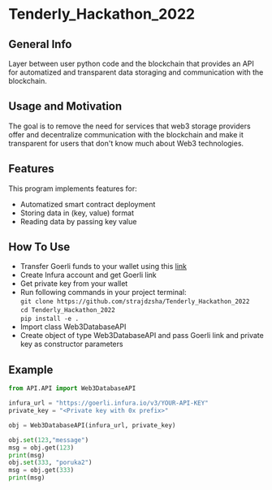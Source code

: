 # Tenderly_Hackathon_2022

## General Info
Layer between user python code and the blockchain that provides an API for automatized and transparent data storaging and communication with the blockchain. 

## Usage and Motivation
The goal is to remove the need for services that web3 storage providers offer and decentralize communication with the blockchain and make it transparent for users that don't know much about Web3 technologies.

## Features
This program implements features for:
* Automatized smart contract deployment
* Storing data in (key, value) format
* Reading data by passing key value

## How To Use
* Transfer Goerli funds to your wallet using this [link](https://goerlifaucet.com/) 
* Create Infura account and get Goerli link
* Get private key from your wallet
* Run following commands in your project terminal: <br/>
`git clone https://github.com/strajdzsha/Tenderly_Hackathon_2022` <br/>
`cd Tenderly_Hackathon_2022` <br/>
`pip install -e .  `
* Import class Web3DatabaseAPI
* Create object of type Web3DatabaseAPI and pass Goerli link and private key as constructor parameters

## Example
```python
from API.API import Web3DatabaseAPI

infura_url = "https://goerli.infura.io/v3/YOUR-API-KEY"
private_key = "<Private key with 0x prefix>"

obj = Web3DatabaseAPI(infura_url, private_key)

obj.set(123,"message")
msg = obj.get(123)
print(msg)
obj.set(333, "poruka2")
msg = obj.get(333)
print(msg)
